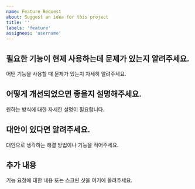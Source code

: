 ```yaml
---
name: Feature Request
about: Suggest an idea for this project
title: ''
labels: 'feature'
assignees: 'username'
---
```


## 필요한 기능이 현제 사용하는데 문제가 있는지 알려주세요.
어떤 기능을 사용할 때 문제가 있는지 자세히 알려주세요.

## 어떻게 개선되었으면 좋을지 설명해주세요.
원하는 방식에 대한 자세한 설명이 필요합니다.

## 대안이 있다면 알려주세요.
대안으로 생각하는 해결 방법이나 기능을 적어주세요.

## 추가 내용
기능 요청에 대한 내용 또는 스크린 샷을 여기에 올려주세요.
